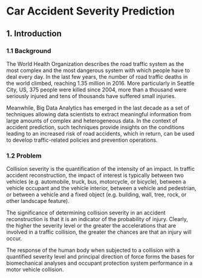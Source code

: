 # Car Accident Severity Prediction

## 1. Introduction

### 1.1 Background

The World Health Organization describes the road traffic system as the most complex and the most dangerous system with which people have to deal every day. In the last few years, the number of road traffic deaths in the world climbed, reaching 1.35 million in 2016. More particularly in Seattle City, US, 375 people were killed since 2004, more than a thousand were seriously injured and tens of thousands have suffered small injuries. 

Meanwhile, Big Data Analytics has emerged in the last decade as a set of techniques allowing data scientists to extract meaningful information from large amounts of complex and heterogeneous data. In the context of accident prediction, such techniques provide insights on the conditions leading to an increased risk of road accidents, which in return, can be used to develop traffic-related policies and prevention operations.

### 1.2 Problem

Collision severity is the quantification of the intensity of an impact.  In traffic accident reconstruction, the impact of interest is typically between two vehicles (e.g. automobile, truck, bus, motorcycle, or bicycle), between a vehicle occupant and the vehicle interior, between a vehicle and pedestrian, or between a vehicle and a fixed object (e.g. building, wall, tree, rock, or other landscape feature). 

The significance of determining collision severity in an accident reconstruction is that it is an indicator of the probability of injury. Clearly, the higher the severity level or the greater the accelerations that are involved in a traffic collision, the greater the chances are that an injury will occur.

The response of the human body when subjected to a collision with a quantified severity level and principal direction of force forms the bases for biomechanical analyses and occupant protection system performance in a motor vehicle collision.
